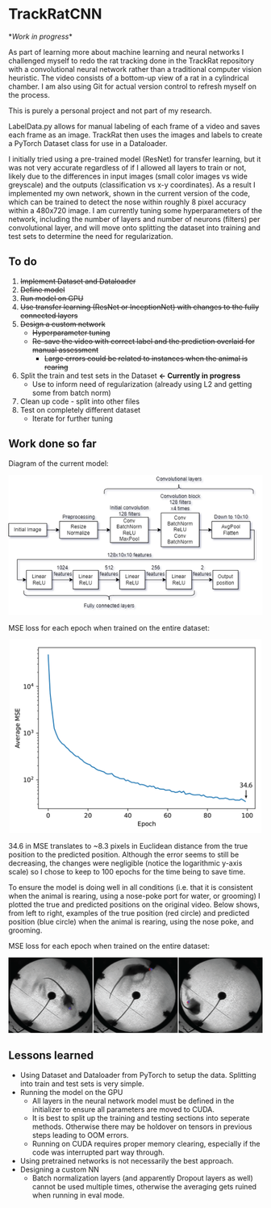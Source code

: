 # TrackRatCNN 

\**Work in progress*\*
 
As part of learning more about machine learning and neural networks I challenged myself to redo the rat tracking done in the TrackRat repository with a convolutional neural network rather than a traditional computer vision heuristic. The video consists of a bottom-up view of a rat in a cylindrical chamber. I am also using Git for actual version control to refresh myself on the process. 

This is purely a personal project and not part of my research.

LabelData.py allows for manual labeling of each frame of a video and saves each frame as an image. TrackRat then uses the images and labels to create a PyTorch Dataset class for use in a Dataloader. 

I initially tried using a pre-trained model (ResNet) for transfer learning, but it was not very accurate regardless of if I allowed all layers to train or not, likely due to the differences in input images (small color images vs wide greyscale) and the outputs (classification vs x-y coordinates). As a result I implemented my own network, shown in the current version of the code, which can be trained to detect the nose within roughly 8 pixel accuracy within a 480x720 image. I am currently tuning some hyperparameters of the network, including the number of layers and number of neurons (filters) per convolutional layer, and will move onto splitting the dataset into training and test sets to determine the need for regularization. 

## To do
1. ~~Implement Dataset and Dataloader~~
2. ~~Define model~~
3. ~~Run model on GPU~~
4. ~~Use transfer learning (ResNet or InceptionNet) with changes to the fully connected layers~~
5. ~~Design a custom network~~
   - ~~Hyperparameter tuning~~
   - ~~Re-save the video with correct label and the prediction overlaid for manual assessment~~
      - ~~Large errors could be related to instances when the animal is rearing~~
6. Split the train and test sets in the Dataset **&larr; Currently in progress**
   - Use to inform need of regularization (already using L2 and getting some from batch norm)
7. Clean up code - split into other files
7. Test on completely different dataset
   - Iterate for further tuning

## Work done so far
Diagram of the current model:
<p align="center">
  <img src="https://github.com/richyyun/TrackRatCNN/blob/main/Images/Diagram_20220522.png" />
</p>

MSE loss for each epoch when trained on the entire dataset:
<p align="center">
  <img width="500" src="https://github.com/richyyun/TrackRatCNN/blob/main/Images/Losses.png" />
</p>

34.6 in MSE translates to ~8.3 pixels in Euclidean distance from the true position to the predicted position. Although the error seems to still be decreasing, the changes were negligible (notice the logarithmic y-axis scale) so I chose to keep to 100 epochs for the time being to save time.

To ensure the model is doing well in all conditions (i.e. that it is consistent when the animal is rearing, using a nose-poke port for water, or grooming) I plotted the true and predicted positions on the original video. Below shows, from left to right, examples of the true position (red circle) and predicted position (blue circle) when the animal is rearing, using the nose poke, and grooming.

MSE loss for each epoch when trained on the entire dataset:
<p align="center">
  <img src="https://github.com/richyyun/TrackRatCNN/blob/main/Images/Predictions.png" />
</p>

## Lessons learned
- Using Dataset and Dataloader from PyTorch to setup the data. Splitting into train and test sets is very simple.
- Running the model on the GPU
  - All layers in the neural network model must be defined in the initializer to ensure all parameters are moved to CUDA. 
  - It is best to split up the training and testing sections into seperate methods. Otherwise there may be holdover on tensors in previous steps leading to OOM errors. 
  - Running on CUDA requires proper memory clearing, especially if  the code was interrupted part way through.
- Using pretrained networks is not necessarily the best approach. 
- Designing a custom NN
  - Batch normalization layers (and apparently Dropout layers as well) cannot be used multiple times, otherwise the averaging gets ruined when running in eval mode. 
